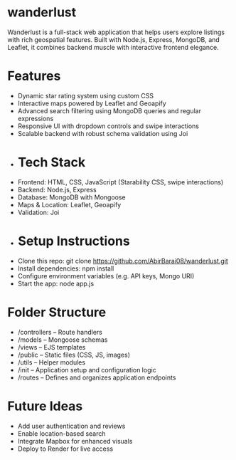 # wanderlust
Wanderlust is a full-stack web application that helps users explore listings with rich geospatial features. Built with Node.js, Express, MongoDB, and Leaflet, it combines backend muscle with interactive frontend elegance.

# Features
- Dynamic star rating system using custom CSS
- Interactive maps powered by Leaflet and Geoapify
- Advanced search filtering using MongoDB queries and regular expressions
- Responsive UI with dropdown controls and swipe interactions
- Scalable backend with robust schema validation using Joi
- 
  # Tech Stack
- Frontend: HTML, CSS, JavaScript (Starability CSS, swipe interactions)
- Backend: Node.js, Express
- Database: MongoDB with Mongoose
- Maps & Location: Leaflet, Geoapify
- Validation: Joi
- 
  # Setup Instructions
- Clone this repo:
git clone https://github.com/AbirBarai08/wanderlust.git
- Install dependencies:
npm install
- Configure environment variables (e.g. API keys, Mongo URI)
- Start the app:
node app.js

# Folder Structure
- /controllers – Route handlers
- /models – Mongoose schemas
- /views – EJS templates
- /public – Static files (CSS, JS, images)
- /utils – Helper modules
- /init – Application setup and configuration logic  
- /routes – Defines and organizes application endpoints

# Future Ideas
- Add user authentication and reviews
- Enable location-based search
- Integrate Mapbox for enhanced visuals
- Deploy to Render for live access
